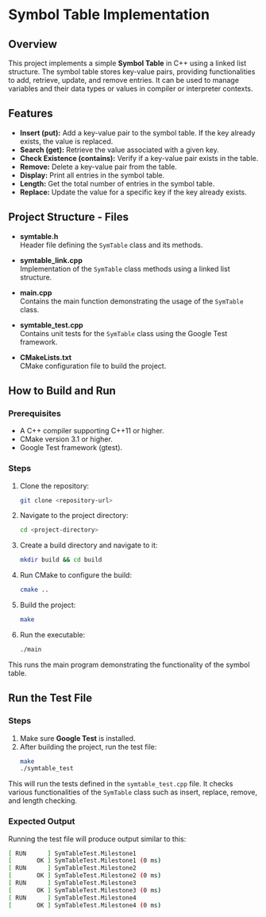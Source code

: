 # Symbol Table Implementation

## Overview

This project implements a simple **Symbol Table** in C++ using a linked list structure. The symbol table stores key-value pairs, providing functionalities to add, retrieve, update, and remove entries. It can be used to manage variables and their data types or values in compiler or interpreter contexts.

## Features

- **Insert (put):** Add a key-value pair to the symbol table. If the key already exists, the value is replaced.
- **Search (get):** Retrieve the value associated with a given key.
- **Check Existence (contains):** Verify if a key-value pair exists in the table.
- **Remove:** Delete a key-value pair from the table.
- **Display:** Print all entries in the symbol table.
- **Length:** Get the total number of entries in the symbol table.
- **Replace:** Update the value for a specific key if the key already exists.

## Project Structure - Files

- **symtable.h**  
  Header file defining the `SymTable` class and its methods.

- **symtable_link.cpp**  
  Implementation of the `SymTable` class methods using a linked list structure.

- **main.cpp**  
  Contains the main function demonstrating the usage of the `SymTable` class.

- **symtable_test.cpp**  
  Contains unit tests for the `SymTable` class using the Google Test framework.

- **CMakeLists.txt**  
  CMake configuration file to build the project.

## How to Build and Run

### Prerequisites

- A C++ compiler supporting C++11 or higher.
- CMake version 3.1 or higher.
- Google Test framework (gtest).

### Steps

1. Clone the repository:
    ```bash
    git clone <repository-url>
    ```

2. Navigate to the project directory:
    ```bash
    cd <project-directory>
    ```

3. Create a build directory and navigate to it:
    ```bash
    mkdir build && cd build
    ```

4. Run CMake to configure the build:
    ```bash
    cmake ..
    ```

5. Build the project:
    ```bash
    make
    ```

6. Run the executable:
    ```bash
    ./main
    ```

This runs the main program demonstrating the functionality of the symbol table.

## Run the Test File

### Steps

1. Make sure **Google Test** is installed.
2. After building the project, run the test file:
    ```bash
    make
    ./symtable_test
    ```

This will run the tests defined in the `symtable_test.cpp` file. It checks various functionalities of the `SymTable` class such as insert, replace, remove, and length checking.

### Expected Output

Running the test file will produce output similar to this:
```bash
[ RUN      ] SymTableTest.Milestone1
[       OK ] SymTableTest.Milestone1 (0 ms)
[ RUN      ] SymTableTest.Milestone2
[       OK ] SymTableTest.Milestone2 (0 ms)
[ RUN      ] SymTableTest.Milestone3
[       OK ] SymTableTest.Milestone3 (0 ms)
[ RUN      ] SymTableTest.Milestone4
[       OK ] SymTableTest.Milestone4 (0 ms)
 ```

